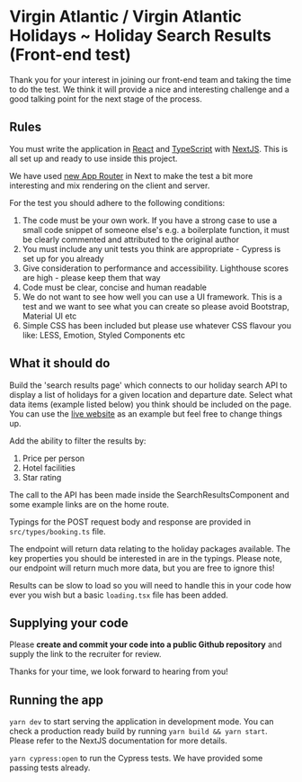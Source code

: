 # Virgin Atlantic / Virgin Atlantic Holidays ~ Holiday Search Results (Front-end test)

Thank you for your interest in joining our front-end team and taking the time to do the test. We think it will provide a nice and interesting challenge and a good talking point for the next stage of the process.

## Rules
You must write the application in [React](https://react.dev/) and [TypeScript](https://www.typescriptlang.org/) with [NextJS](https://nextjs.org/). This is all set up and ready to use inside this project.

We have used [new App Router](https://nextjs.org/docs/app/building-your-application/routing) in Next to make the test a bit more interesting and mix rendering on the client and server.

For the test you should adhere to the following conditions:

1) The code must be your own work. If you have a strong case to use a small code snippet of someone else's e.g. a
boilerplate function, it must be clearly commented and attributed to the original author
1) You must include any unit tests you think are appropriate - Cypress is set up for you already
1) Give consideration to performance and accessibility. Lighthouse scores are high - please keep them that way
1) Code must be clear, concise and human readable
1) We do not want to see how well you can use a UI framework. This is a test and we want to see what you can create so please avoid Bootstrap, Material UI etc
1) Simple CSS has been included but please use whatever CSS flavour you like: LESS, Emotion, Styled Components etc

## What it should do
Build the 'search results page' which connects to our holiday search API to display a list of holidays for a given location and departure date. Select what data items (example listed below) you think should be included on the page. You can use the [live website](https://www.virginholidays.co.uk/holiday/orlando?departureDate=16-07-2024&duration=7&gateway=LHR&room=a2,c3,c9) as an example but feel free to change things up. 

Add the ability to filter the results by:

1) Price per person
1) Hotel facilities 
1) Star rating

The call to the API has been made inside the SearchResultsComponent and some example links are on the home route.

Typings for the POST request body and response are provided in `src/types/booking.ts` file.

The endpoint will return data relating to the holiday packages available. The key properties you should be interested in are in the typings. Please note, our endpoint will return much more data, but you are free to ignore this!

Results can be slow to load so you will need to handle this in your code how ever you wish but a basic `loading.tsx` file has been added.

## Supplying your code
Please **create and commit your code into a public Github repository** and supply the link to the recruiter for review.

Thanks for your time, we look forward to hearing from you!

## Running the app

`yarn dev` to start serving the application in development mode. You can check a production ready build by running `yarn build && yarn start`. Please refer to the NextJS documentation for more details.

`yarn cypress:open` to run the Cypress tests. We have provided some passing tests already.
